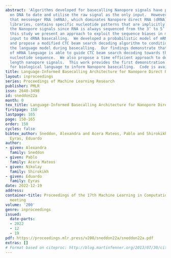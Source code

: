```yaml
---
abstract: 'Algorithms developed for basecalling Nanopore signals have primarily focused
  on DNA to date and utilise the raw signal as the only input.  However, it is known
  that messenger RNA (mRNA), which dominates Nanopore direct RNA (dRNA) sequencing
  libraries, contains specific nucleotide patterns that are implicitly encoded in
  the Nanopore signals since RNA is always sequenced from the 3’ to 5’ direction.  In
  this study we present an approach to exploit the sequence biases in mRNA as an additional
  input to dRNA basecalling.  We developed a probabilistic model of mRNA language
  and propose a modified CTC beam search decoding algorithm to conditionally incorporate
  the language model during basecalling.  Our findings demonstrate that inclusion
  of mRNA language is able to guide CTC beam search decoding towards the more probable
  nucleotide sequence.  We also propose a time efficient approach to decoding variable
  length nanopore signals.  This work provides the first demonstration of the potential
  for biological language to inform Nanopore basecalling.  Code is available at:  https://github.com/comprna/radian.'
title: Language-Informed Basecalling Architecture for Nanopore Direct RNA Sequencing
layout: inproceedings
series: Proceedings of Machine Learning Research
publisher: PMLR
issn: 2640-3498
id: sneddon22a
month: 0
tex_title: Language-Informed Basecalling Architecture for Nanopore Direct RNA Sequencing
firstpage: 150
lastpage: 165
page: 150-165
order: 150
cycles: false
bibtex_author: Sneddon, Alexandra and Acera Mateos, Pablo and Shirokikh, Nikolay and
  Eyras, Eduardo
author:
- given: Alexandra
  family: Sneddon
- given: Pablo
  family: Acera Mateos
- given: Nikolay
  family: Shirokikh
- given: Eduardo
  family: Eyras
date: 2022-12-19
address:
container-title: Proceedings of the 17th Machine Learning in Computational Biology
  meeting
volume: '200'
genre: inproceedings
issued:
  date-parts:
  - 2022
  - 12
  - 19
pdf: https://proceedings.mlr.press/v200/sneddon22a/sneddon22a.pdf
extras: []
# Format based on citeproc: http://blog.martinfenner.org/2013/07/30/citeproc-yaml-for-bibliographies/
---
```

